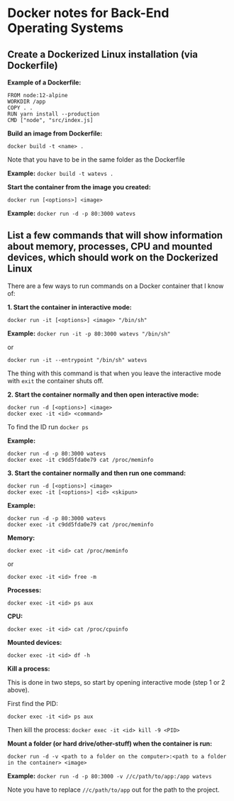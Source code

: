 # Docker notes for Back-End Operating Systems

## Create a Dockerized Linux installation (via Dockerfile)

**Example of a Dockerfile:**
```
FROM node:12-alpine
WORKDIR /app
COPY . .
RUN yarn install --production
CMD ["node", "src/index.js]
```

**Build an image from Dockerfile:**

`docker build -t <name> .`

Note that you have to be in the same folder as the Dockerfile


**Example:**
`docker build -t watevs .`

**Start the container from the image you created:**

`docker run [<options>] <image>`

**Example:**
`docker run -d -p 80:3000 watevs`

## List a few commands that will show information about memory, processes, CPU and mounted devices, which should work on the Dockerized Linux

There are a few ways to run commands on a Docker container that I know of:

**1. Start the container in interactive mode:**

`docker run -it [<options>] <image> "/bin/sh"`

**Example:**
`docker run -it -p 80:3000 watevs "/bin/sh"`

or

`docker run -it --entrypoint "/bin/sh" watevs`

The thing with this command is that when you leave the interactive mode with `exit` the container shuts off.


**2. Start the container normally and then open interactive mode:**

```
docker run -d [<options>] <image>
docker exec -it <id> <command>
```

To find the ID run `docker ps`

**Example:**
```
docker run -d -p 80:3000 watevs
docker exec -it c9dd5fda0e79 cat /proc/meminfo
```

**3. Start the container normally and then run one command:**
```
docker run -d [<options>] <image>
docker exec -it [<options>] <id> <skipun>
```

**Example:**
```
docker run -d -p 80:3000 watevs
docker exec -it c9dd5fda0e79 cat /proc/meminfo
```

**Memory:**

`docker exec -it <id> cat /proc/meminfo`

or

`docker exec -it <id> free -m`

**Processes:**

`docker exec -it <id> ps aux`

**CPU:**

`docker exec -it <id> cat /proc/cpuinfo`

**Mounted devices:**

`docker exec -it <id> df -h`

**Kill a process:** 

This is done in two steps, so start by opening interactive mode (step 1 or 2 above).

First find the PID: 

`docker exec -it <id> ps aux`

Then kill the process:
`docker exec -it <id> kill -9 <PID>`

**Mount a folder (or hard drive/other-stuff) when the container is run:**

`docker run -d -v <path to a folder on the computer>:<path to a folder in the container> <image>`

**Example:** `docker run -d -p 80:3000 -v //c/path/to/app:/app watevs`

Note you have to replace `//c/path/to/app` out for the path to the project.

